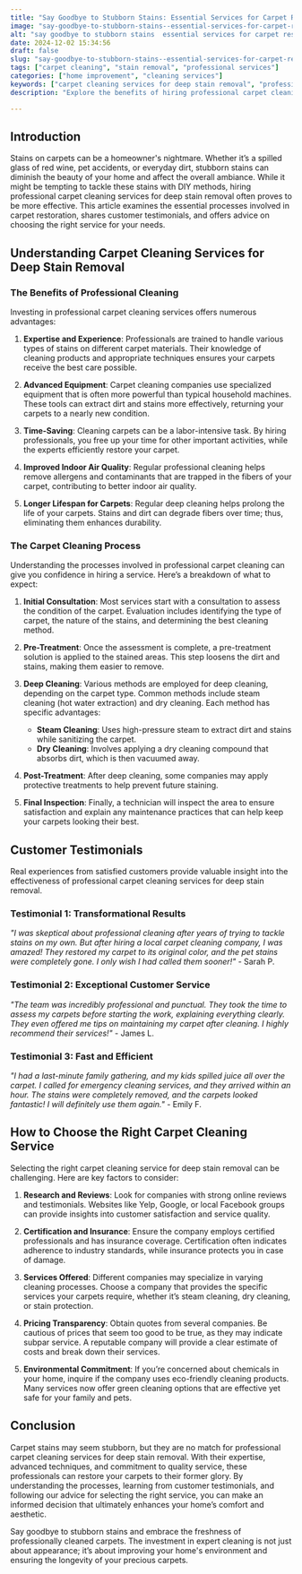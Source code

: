 ```yaml
---
title: "Say Goodbye to Stubborn Stains: Essential Services for Carpet Restoration"
image: "say-goodbye-to-stubborn-stains--essential-services-for-carpet-restoration.png"
alt: "say goodbye to stubborn stains  essential services for carpet restoration"
date: 2024-12-02 15:34:56
draft: false
slug: "say-goodbye-to-stubborn-stains--essential-services-for-carpet-restoration"
tags: ["carpet cleaning", "stain removal", "professional services"]
categories: ["home improvement", "cleaning services"]
keywords: ["carpet cleaning services for deep stain removal", "professional carpet cleaning", "stubborn stains"]
description: "Explore the benefits of hiring professional carpet cleaning services for deep stain removal, including processes, testimonials, and tips for selecting the right service."

---
```


## Introduction

Stains on carpets can be a homeowner's nightmare. Whether it’s a spilled glass of red wine, pet accidents, or everyday dirt, stubborn stains can diminish the beauty of your home and affect the overall ambiance. While it might be tempting to tackle these stains with DIY methods, hiring professional carpet cleaning services for deep stain removal often proves to be more effective. This article examines the essential processes involved in carpet restoration, shares customer testimonials, and offers advice on choosing the right service for your needs. 

## Understanding Carpet Cleaning Services for Deep Stain Removal

### The Benefits of Professional Cleaning

Investing in professional carpet cleaning services offers numerous advantages:

1. **Expertise and Experience**: Professionals are trained to handle various types of stains on different carpet materials. Their knowledge of cleaning products and appropriate techniques ensures your carpets receive the best care possible.

2. **Advanced Equipment**: Carpet cleaning companies use specialized equipment that is often more powerful than typical household machines. These tools can extract dirt and stains more effectively, returning your carpets to a nearly new condition.

3. **Time-Saving**: Cleaning carpets can be a labor-intensive task. By hiring professionals, you free up your time for other important activities, while the experts efficiently restore your carpet.

4. **Improved Indoor Air Quality**: Regular professional cleaning helps remove allergens and contaminants that are trapped in the fibers of your carpet, contributing to better indoor air quality.

5. **Longer Lifespan for Carpets**: Regular deep cleaning helps prolong the life of your carpets. Stains and dirt can degrade fibers over time; thus, eliminating them enhances durability.

### The Carpet Cleaning Process

Understanding the processes involved in professional carpet cleaning can give you confidence in hiring a service. Here’s a breakdown of what to expect:

1. **Initial Consultation**: Most services start with a consultation to assess the condition of the carpet. Evaluation includes identifying the type of carpet, the nature of the stains, and determining the best cleaning method.

2. **Pre-Treatment**: Once the assessment is complete, a pre-treatment solution is applied to the stained areas. This step loosens the dirt and stains, making them easier to remove.

3. **Deep Cleaning**: Various methods are employed for deep cleaning, depending on the carpet type. Common methods include steam cleaning (hot water extraction) and dry cleaning. Each method has specific advantages:
   - **Steam Cleaning**: Uses high-pressure steam to extract dirt and stains while sanitizing the carpet.
   - **Dry Cleaning**: Involves applying a dry cleaning compound that absorbs dirt, which is then vacuumed away.

4. **Post-Treatment**: After deep cleaning, some companies may apply protective treatments to help prevent future staining.

5. **Final Inspection**: Finally, a technician will inspect the area to ensure satisfaction and explain any maintenance practices that can help keep your carpets looking their best.

## Customer Testimonials

Real experiences from satisfied customers provide valuable insight into the effectiveness of professional carpet cleaning services for deep stain removal.

### Testimonial 1: Transformational Results

*"I was skeptical about professional cleaning after years of trying to tackle stains on my own. But after hiring a local carpet cleaning company, I was amazed! They restored my carpet to its original color, and the pet stains were completely gone. I only wish I had called them sooner!"* - Sarah P.

### Testimonial 2: Exceptional Customer Service

*"The team was incredibly professional and punctual. They took the time to assess my carpets before starting the work, explaining everything clearly. They even offered me tips on maintaining my carpet after cleaning. I highly recommend their services!"* - James L.

### Testimonial 3: Fast and Efficient

*"I had a last-minute family gathering, and my kids spilled juice all over the carpet. I called for emergency cleaning services, and they arrived within an hour. The stains were completely removed, and the carpets looked fantastic! I will definitely use them again."* - Emily F.

## How to Choose the Right Carpet Cleaning Service

Selecting the right carpet cleaning service for deep stain removal can be challenging. Here are key factors to consider:

1. **Research and Reviews**: Look for companies with strong online reviews and testimonials. Websites like Yelp, Google, or local Facebook groups can provide insights into customer satisfaction and service quality.

2. **Certification and Insurance**: Ensure the company employs certified professionals and has insurance coverage. Certification often indicates adherence to industry standards, while insurance protects you in case of damage.

3. **Services Offered**: Different companies may specialize in varying cleaning processes. Choose a company that provides the specific services your carpets require, whether it’s steam cleaning, dry cleaning, or stain protection.

4. **Pricing Transparency**: Obtain quotes from several companies. Be cautious of prices that seem too good to be true, as they may indicate subpar service. A reputable company will provide a clear estimate of costs and break down their services.

5. **Environmental Commitment**: If you’re concerned about chemicals in your home, inquire if the company uses eco-friendly cleaning products. Many services now offer green cleaning options that are effective yet safe for your family and pets.

## Conclusion

Carpet stains may seem stubborn, but they are no match for professional carpet cleaning services for deep stain removal. With their expertise, advanced techniques, and commitment to quality service, these professionals can restore your carpets to their former glory. By understanding the processes, learning from customer testimonials, and following our advice for selecting the right service, you can make an informed decision that ultimately enhances your home’s comfort and aesthetic.

Say goodbye to stubborn stains and embrace the freshness of professionally cleaned carpets. The investment in expert cleaning is not just about appearance; it’s about improving your home's environment and ensuring the longevity of your precious carpets.